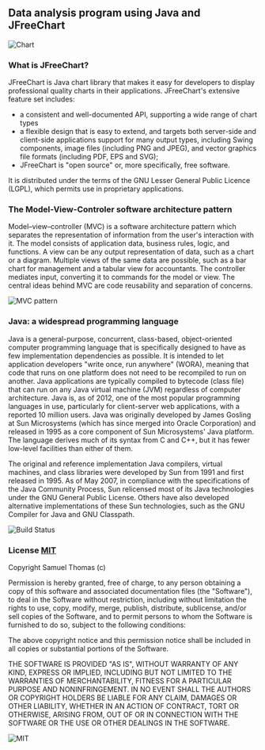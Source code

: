## Data analysis program using Java and JFreeChart

![Chart](http://www.webappers.com/img/2007/10/jfreechart.png "Example of 3D chart")
### What is JFreeChart?

JFreeChart is Java chart library that makes it easy for developers to display professional quality charts in their applications. JFreeChart's extensive feature set includes:

* a consistent and well-documented API, supporting a wide range of chart types
* a flexible design that is easy to extend, and targets both server-side and client-side applications
support for many output types, including Swing components, image files (including PNG and JPEG), and vector graphics file formats (including PDF, EPS and SVG);
* JFreeChart is "open source" or, more specifically, free software. 

It is distributed under the terms of the GNU Lesser General Public Licence (LGPL), which permits use in proprietary applications.

### The Model-View-Controler software architecture pattern

Model–view–controller (MVC) is a software architecture pattern which separates the representation of information from the user's interaction with it. The model consists of application data, business rules, logic, and functions. A view can be any output representation of data, such as a chart or a diagram. Multiple views of the same data are possible, such as a bar chart for management and a tabular view for accountants. The controller mediates input, converting it to commands for the model or view. The central ideas behind MVC are code reusability and separation of concerns.

![MVC pattern](http://upload.wikimedia.org/wikipedia/commons/f/fd/MVC-Process.png "MVC pattern")
### Java: a widespread programming language

Java is a general-purpose, concurrent, class-based, object-oriented computer programming language that is specifically designed to have as few implementation dependencies as possible. It is intended to let application developers "write once, run anywhere" (WORA), meaning that code that runs on one platform does not need to be recompiled to run on another. Java applications are typically compiled to bytecode (class file) that can run on any Java virtual machine (JVM) regardless of computer architecture. Java is, as of 2012, one of the most popular programming languages in use, particularly for client-server web applications, with a reported 10 million users. Java was originally developed by James Gosling at Sun Microsystems (which has since merged into Oracle Corporation) and released in 1995 as a core component of Sun Microsystems' Java platform. The language derives much of its syntax from C and C++, but it has fewer low-level facilities than either of them.

The original and reference implementation Java compilers, virtual machines, and class libraries were developed by Sun from 1991 and first released in 1995. As of May 2007, in compliance with the specifications of the Java Community Process, Sun relicensed most of its Java technologies under the GNU General Public License. Others have also developed alternative implementations of these Sun technologies, such as the GNU Compiler for Java and GNU Classpath.


![Build Status](https://buildhive.cloudbees.com/job/SamThomas/job/Data_analysis/badge/icon)


### License [MIT](http://opensource.org/licenses/MIT "MIT")

Copyright Samuel Thomas (c)

Permission is hereby granted, free of charge, to any person obtaining a copy
of this software and associated documentation files (the "Software"), to deal
in the Software without restriction, including without limitation the rights
to use, copy, modify, merge, publish, distribute, sublicense, and/or sell
copies of the Software, and to permit persons to whom the Software is
furnished to do so, subject to the following conditions:

The above copyright notice and this permission notice shall be included in
all copies or substantial portions of the Software.

THE SOFTWARE IS PROVIDED "AS IS", WITHOUT WARRANTY OF ANY KIND, EXPRESS OR
IMPLIED, INCLUDING BUT NOT LIMITED TO THE WARRANTIES OF MERCHANTABILITY,
FITNESS FOR A PARTICULAR PURPOSE AND NONINFRINGEMENT. IN NO EVENT SHALL THE
AUTHORS OR COPYRIGHT HOLDERS BE LIABLE FOR ANY CLAIM, DAMAGES OR OTHER
LIABILITY, WHETHER IN AN ACTION OF CONTRACT, TORT OR OTHERWISE, ARISING FROM,
OUT OF OR IN CONNECTION WITH THE SOFTWARE OR THE USE OR OTHER DEALINGS IN
THE SOFTWARE.

![MIT](http://upload.wikimedia.org/wikipedia/commons/4/42/Opensource.svg "MIT")

